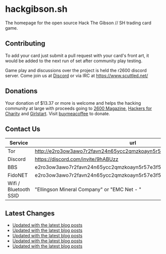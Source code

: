 # hackgibson.sh
The homepage for the open source Hack The Gibson // SH trading card game.


## Contributing

To add your card just submit a pull request with your card's front art, it would be added to the next run of set after community play testing.

Game play and discussions over the project is held the r2600 discord server. Come join us at [Discord](https://discord.com/invite/9hABUzz) or via IRC at https://www.scuttled.net/


## Donations

Your donation of $13.37 or more is welcome and helps the hacking community at large with proceeds going to [2600 Magazine](https://2600.com/), [Hackers for Charity](https://hackersforcharity.org) and [Girlstart](https://girlstart.org).  Visit [buymeacoffee](https://www.buymeacoffee.com/hackgibson.sh) to donate.


## Contact Us

Service | url
-|-
Tor | http://e2ro3ow3awo7r2favn24n65ycc2qmzkoayn5r57e3f56nvjwdcgg32ad.onion
Discord | https://discord.com/invite/9hABUzz
BBS | e2ro3ow3awo7r2favn24n65ycc2qmzkoayn5r57e3f56nvjwdcgg32ad.onion:23
FidoNET | e2ro3ow3awo7r2favn24n65ycc2qmzkoayn5r57e3f56nvjwdcgg32ad.onion:24554
Wifi / Bluetooth SSID | "Ellingson Mineral Company" or "EMC Net - <fidonet address>"

## Latest Changes
<!-- BLOG-POST-LIST:START -->
- [Updated with the latest blog posts](https://github.com/DFW2600/hackgibson.sh/commit/916b431919b441a9e841b9f60c439a6308aa7028)
- [Updated with the latest blog posts](https://github.com/DFW2600/hackgibson.sh/commit/a0a1c3d0786a238af04866f4faeeb8342b4e4638)
- [Updated with the latest blog posts](https://github.com/DFW2600/hackgibson.sh/commit/c7839ff297b5df70d8ba4fd3ea76355e1c7534c5)
- [Updated with the latest blog posts](https://github.com/DFW2600/hackgibson.sh/commit/db1af530c9ec3074c5e96ca02bb84b1f2cf6ea1c)
- [Updated with the latest blog posts](https://github.com/DFW2600/hackgibson.sh/commit/0a1f1dfc69cc295ace24228e7bd8abfa3d167adc)
<!-- BLOG-POST-LIST:END -->
